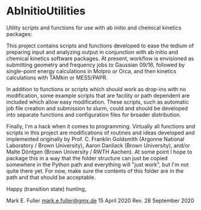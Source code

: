 # AbInitioUtilities
Utility scripts and functions for use with ab initio and chemical kinetics packages:

This project contains scripts and functions developed to ease the tedium of preparing input and analyzing output in conjunction with ab initio and chemical kinetics software packages.
At present, workflow is envisioned as submitting geometry and frequency jobs to Gaussian 09/16, followed by single-point energy calculations in Molpro or Orca, and then kinetics calculations with TAMkin or MESS/PAPR.

In addition to functions or scripts which should work as drop-ins with no modification, some example scripts that are facility or path dependent are included which allow easy modification.
These scripts, such as automatic job file creation and submission to slurm, could and should be developed into separate functions and configuration files for broader distribution.

Finally, I'm a hack when it comes to programming.
Virtually all functions and scripts in this project are modifications of routines and ideas developed and implemented originally by Prof. C. Franklin Goldsmith (Argonne National Laboratory / Brown University), Aaron Danliack (Brown University), and/or Malte Döntgen (Brown University / RWTH Aachen).
At some point I hope to package this in a way that the folder structure can just be copied somewhere in the Python path and everything will "just work", but I'm not quite there yet.
For now, make sure the contents of this folder are in the path and that should be acceptable.

Happy (transition state) hunting,

Mark E. Fuller
mark.e.fuller@gmx.de
15 April 2020
Rev. 28 September 2020
